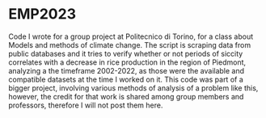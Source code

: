 # EMP2023
Code I wrote for a group project at Politecnico di Torino, for a class about Models and methods of climate change. 
The script is scraping data from public databases and it tries to verify whether or not periods of siccity correlates with a decrease in rice production in the region of Piedmont, analyzing a the timeframe 2002-2022, as those were the available and compatible datasets at the time I worked on it. 
This code was part of a bigger project, involving various methods of analysis of a problem like this, however, the credit for that work is shared among group members and professors, therefore I will not post them here. 
